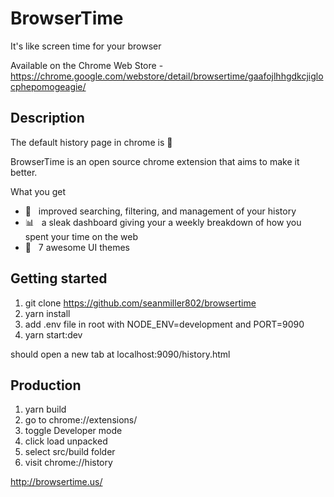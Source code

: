 # BrowserTime
It's like screen time for your browser

Available on the Chrome Web Store - https://chrome.google.com/webstore/detail/browsertime/gaafojlhhgdkcjiglocphepomogeagie/

## Description
The default history page in chrome is :shit:

BrowserTime is an open source chrome extension that aims to make it better.

 What you get

 - :mag_right: &nbsp; improved searching, filtering, and management of your history
 - :bar_chart: &nbsp; a sleak dashboard giving your a weekly breakdown of how you spent your time on the web
 - :art: &nbsp; 7 awesome UI themes
## Getting started
1. git clone https://github.com/seanmiller802/browsertime
2. yarn install
3. add .env file in root with NODE_ENV=development and PORT=9090
4. yarn start:dev

should open a new tab at localhost:9090/history.html

## Production
1. yarn build
2. go to chrome://extensions/
3. toggle Developer mode
4. click load unpacked
5. select src/build folder
6. visit chrome://history

http://browsertime.us/
